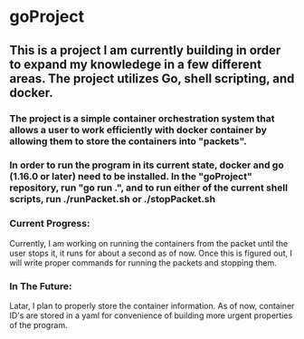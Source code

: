 # goProject

## This is a project I am currently building in order to expand my knowledege in a few different areas. The project utilizes Go, shell scripting, and docker.

### The project is a simple container orchestration system that allows a user to work efficiently with docker container by allowing them to store the containers into "packets".

### In order to run the program in its current state, docker and go (1.16.0 or later) need to be installed. In the "goProject" repository, run "go run .", and to run either of the current shell scripts, run ./runPacket.sh or ./stopPacket.sh

### Current Progress:
Currently, I am working on running the containers from the packet until the user stops it, it runs for about a second as of now. Once this is figured out, I will write proper commands for running the packets and stopping them.

### In The Future:
Latar, I plan to properly store the container information. As of now, container ID's are stored in a yaml for convenience of building more urgent properties of the program.
